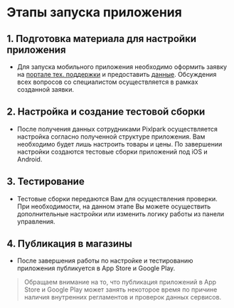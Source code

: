 # Этапы запуска приложения
## 1. Подготовка материала для настройки приложения
* Для запуска мобильного приложения необходимо оформить заявку на [портале тех. поддержки](http://support.pixlpark.ru/Main/) и предоставить [данные](/misc/app-data). Обсуждения всех вопросов со специалистом осуществляется в рамках созданной заявки. 

## 2. Настройка и создание тестовой сборки
* После получения данных сотрудниками Pixlpark осуществляется настройка согласно полученной структуре приложения. Вам необходимо будет лишь настроить товары и цены. По завершении настройки создаются тестовые сборки приложений под iOS и Android.

## 3. Тестирование
* Тестовые сборки передаются Вам для осуществления проверки. При необходимости, на данном этапе Вы можете осуществить дополнительные настройки или изменить логику работы из панели управления.

## 4. Публикация в магазины
* После завершения работы по настройке и тестированию приложения публикуется в App Store и Google Play. 
> Обращаем внимание на то, что публикация приложений в App Store и Google Play может занять некоторое время по причине наличия внутренних регламентов и проверок данных сервисов.